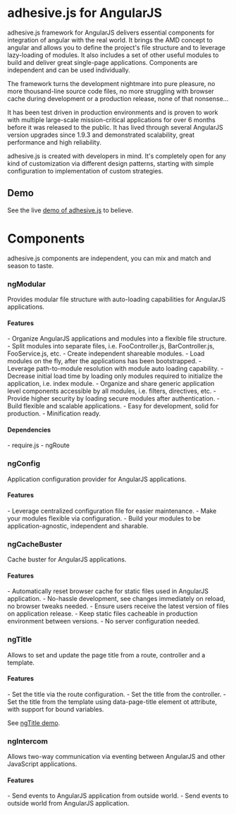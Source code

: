 adhesive.js for AngularJS
=========================

adhesive.js framework for AngularJS delivers essential components for integration of angular with the real world. It brings the AMD concept to angular and allows you to define the project's file structure and to leverage lazy-loading of modules. It also includes a set of other useful modules to build and deliver great single-page applications. Components are independent and can be used individually.

The framework turns the development nightmare into pure pleasure, no more thousand-line source code files, no more struggling with browser cache during development or a production release, none of that nonsense...

It has been test driven in production environments and is proven to work with multiple large-scale mission-critical applications for over 6 months before it was released to the public. It has lived through several AngularJS version upgrades since 1.9.3 and demonstrated scalability, great performance and high reliability.

adhesive.js is created with developers in mind. It's completely open for any kind of customization via different design patterns, starting with simple configuration to implementation of custom strategies.

Demo
----
See the live <a href="http://plnkr.co/edit/CcGw4apNYtsLoT33kfAc">demo of adhesive.js</a> to believe.

Components
==========

adhesive.js components are independent, you can mix and match and season to taste.

<h3>ngModular</h3>
<p>Provides modular file structure with auto-loading capabilities for AngularJS applications.</p>

<h4>Features</h4>
- Organize AngularJS applications and modules into a flexible file structure.
- Split modules into separate files, i.e. FooController.js, BarController.js, FooService.js, etc.
- Create independent shareable modules.
- Load modules on the fly, after the applications has been bootstrapped.
- Leverage path-to-module resolution with module auto loading capability.
- Decrease initial load time by loading only modules required to initialize the application, i.e. index module.
- Organize and share generic application level components accessible by all modules, i.e. filters, directives, etc.
- Provide higher security by loading secure modules after authentication.
- Build flexible and scalable applications.
- Easy for development, solid for production.
- Minification ready.

<h4>Dependencies</h4>
- require.js
- ngRoute

<h3>ngConfig</h3>
<p>Application configuration provider for AngularJS applications.</p>

<h4>Features</h4>
- Leverage centralized configuration file for easier maintenance.
- Make your modules flexible via configuration.
- Build your modules to be application-agnostic, independent and sharable.

<h3>ngCacheBuster</h3>
<p>Cache buster for AngularJS applications.</p>

<h4>Features</h4>
- Automatically reset browser cache for static files used in AngularJS application.
- No-hassle development, see changes immediately on reload, no browser tweaks needed.
- Ensure users receive the latest version of files on application release.
- Keep static files cacheable in production environment between versions.
- No server configuration needed.

<h3>ngTitle</h3>
<p>Allows to set and update the page title from a route, controller and a template.</p>

<h4>Features</h4>
- Set the title via the route configuration.
- Set the title from the controller.
- Set the title from the template using data-page-title element ot attribute, with support for bound variables.

See <a href="http://plnkr.co/edit/OzXVbGIgemABVIbq9Axg">ngTitle demo</a>.

<h3>ngIntercom</h3>
<p>Allows two-way communication via eventing between AngularJS and other JavaScript applications.</p>

<h4>Features</h4>
- Send events to AngularJS application from outside world.
- Send events to outside world from AngularJS application.
